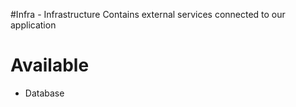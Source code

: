 #Infra - Infrastructure
Contains external services connected to our application

# Available
* Database